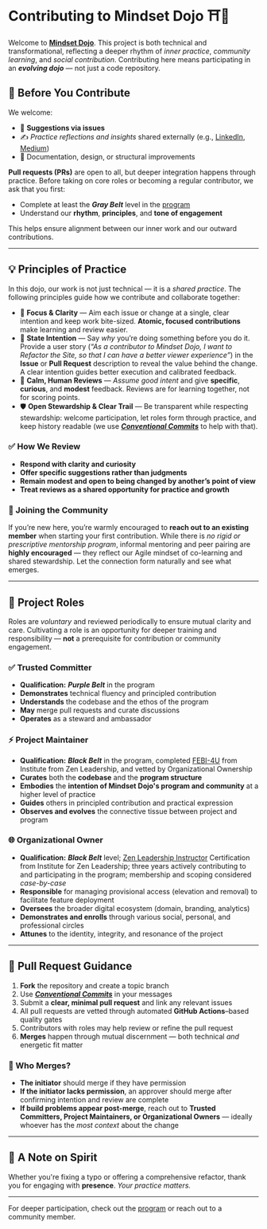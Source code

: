 # Contributing to Mindset Dojo ⛩️🌿

Welcome to [**Mindset Dojo**](https://mindset.dojo.center). This project is both technical and transformational, reflecting a deeper rhythm of *inner practice*, *community learning*, and *social contribution*. Contributing here means participating in an ***evolving dojo*** — not just a code repository.

## 🥋 Before You Contribute

We welcome:

* 💬 **Suggestions via issues**
* ✍️ *Practice reflections and insights* shared externally (e.g., [LinkedIn](https://www.linkedin.com/), [Medium](https://medium.com/))
* 🧩 Documentation, design, or structural improvements

**Pull requests (PRs)** are open to all, but deeper integration happens through practice. Before taking on core roles or becoming a regular contributor, we ask that you first:

* Complete at least the ***Gray Belt*** level in the [program](https://mindset.dojo.center/program)
* Understand our **rhythm**, **principles**, and **tone of engagement**

This helps ensure alignment between our inner work and our outward contributions.

---

## 💡 Principles of Practice

In this dojo, our work is not just technical — it is a *shared practice*. The following principles guide how we contribute and collaborate together:

* 🎯 **Focus & Clarity** — Aim each issue or change at a single, clear intention and keep work bite-sized. **Atomic, focused contributions** make learning and review easier.
* 🧭 **State Intention** — Say *why* you’re doing something before you do it. Provide a user story (*“As a contributor to Mindset Dojo, I want to Refactor the Site, so that I can have a better viewer experience”*) in the **Issue** or **Pull Request** description to reveal the value behind the change. A clear intention guides better execution and calibrated feedback.
* 🤝 **Calm, Human Reviews** — *Assume good intent* and give **specific**, **curious**, and **modest** feedback. Reviews are for learning together, not for scoring points.
* 🛡️ **Open Stewardship & Clear Trail** — Be transparent while respecting stewardship: welcome participation, let roles form through practice, and keep history readable (we use [***Conventional Commits***](https://www.conventionalcommits.org/en/v1.0.0/) to help with that).

### ✅ How We Review

* **Respond with clarity and curiosity**
* **Offer specific suggestions rather than judgments**
* **Remain modest and open to being changed by another’s point of view**
* **Treat reviews as a shared opportunity for practice and growth**

### 🤝 Joining the Community

If you’re new here, you’re warmly encouraged to **reach out to an existing member** when starting your first contribution. While there is *no rigid or prescriptive mentorship program*, informal mentoring and peer pairing are **highly encouraged** — they reflect our Agile mindset of co-learning and shared stewardship. Let the connection form naturally and see what emerges.

---

## 🧭 Project Roles

Roles are *voluntary* and reviewed periodically to ensure mutual clarity and care. Cultivating a role is an opportunity for deeper training and responsibility — **not** a prerequisite for contribution or community engagement.

### ✅ Trusted Committer

* **Qualification:** ***Purple Belt*** in the program
* **Demonstrates** technical fluency and principled contribution
* **Understands** the codebase and the ethos of the program
* **May** merge pull requests and curate discussions
* **Operates** as a steward and ambassador

### ⚡ Project Maintainer

* **Qualification:** ***Black Belt*** in the program, completed [FEBI-4U](https://zenleader.global/programs/febi-4u) from Institute from Zen Leadership, and vetted by Organizational Ownership
* **Curates** both the **codebase** and the **program structure**
* **Embodies** the **intention of Mindset Dojo's program and community** at a higher level of practice
* **Guides** others in principled contribution and practical expression
* **Observes and evolves** the connective tissue between project and program

### 🌐 Organizational Owner

* **Qualification:** ***Black Belt*** level; [Zen Leadership Instructor](https://zenleader.global/programs/coachinstructor/zlinstructor) Certification from Institute for Zen Leadership; three years actively contributing to and participating in the program; membership and scoping considered *case-by-case*
* **Responsible** for managing provisional access (elevation and removal) to facilitate feature deployment
* **Oversees** the broader digital ecosystem (domain, branding, analytics)
* **Demonstrates and enrolls** through various social, personal, and professional circles
* **Attunes** to the identity, integrity, and resonance of the project

---

## 🔄 Pull Request Guidance

1. **Fork** the repository and create a topic branch
2. Use [***Conventional Commits***](https://www.conventionalcommits.org/en/v1.0.0/) in your messages
3. Submit a **clear, minimal pull request** and link any relevant issues
4. All pull requests are vetted through automated **GitHub Actions**–based quality gates
5. Contributors with roles may help review or refine the pull request
6. **Merges** happen through mutual discernment — both technical *and* energetic fit matter

### 🔀 Who Merges?

* **The initiator** should merge if they have permission
* **If the initiator lacks permission**, an approver should merge after confirming intention and review are complete
* **If build problems appear post-merge**, reach out to **Trusted Committers, Project Maintainers, or Organizational Owners** — ideally whoever has the *most context* about the change

---

## 🙏 A Note on Spirit

Whether you're fixing a typo or offering a comprehensive refactor, thank you for engaging with **presence**. *Your practice matters.*

---

For deeper participation, check out the [program](https://mindset.dojo.center/program) or reach out to a community member.

